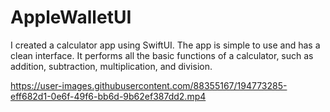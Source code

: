 # AppleWalletUI

I created a calculator app using SwiftUI. The app is simple to use and has a clean interface. It performs all the basic functions of a calculator, such as addition, subtraction, multiplication, and division.


https://user-images.githubusercontent.com/88355167/194773285-eff682d1-0e6f-49f6-bb6d-9b62ef387dd2.mp4


